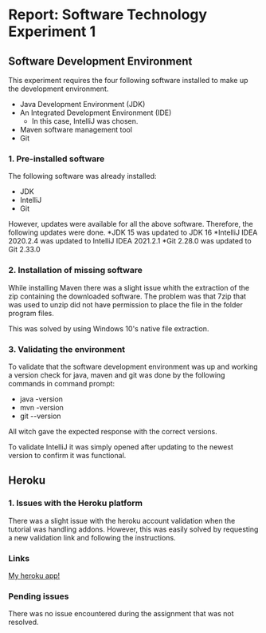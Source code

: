 
# Report: Software Technology Experiment 1 

## Software Development Environment
This experiment requires the four following software installed to make up the development environment.
* Java Development Environment (JDK)
* An Integrated Development Environment (IDE)
   * In this case, IntelliJ was chosen.
* Maven software management tool
* Git
### 1. Pre-installed software
The following software was already installed:
* JDK
* IntelliJ
* Git

However, updates were available for all the above software. Therefore, the following updates were done.
*JDK 15 was updated to JDK 16
*IntelliJ IDEA 2020.2.4 was updated to IntelliJ IDEA 2021.2.1
*Git 2.28.0 was updated to Git 2.33.0

### 2. Installation of missing software
    
While installing Maven there was a slight issue whith the extraction of the zip containing the downloaded software. 
The problem was that 7zip that was used to unzip did not have permission to place the file in the folder program files.

This was solved by using Windows 10's native file extraction.

### 3.  Validating the environment
To validate that the software development environment was up and working a version check for java, 
maven and git was done by the following commands in command prompt:
* java -version
* mvn -version
* git --version

All witch gave the expected response with the correct versions.

To validate IntelliJ it was simply opened after updating to the newest version to confirm it was functional.


## Heroku
### 1. Issues with the Heroku platform
There was a slight issue with the heroku account validation when the tutorial was handling addons. 
However, this was easily solved by requesting a new validation link and following the instructions.

### Links
[My heroku app!](https://damp-tundra-00141.herokuapp.com/)    
    
    
    
### Pending issues
There was no issue encountered during the assignment that was not resolved.



